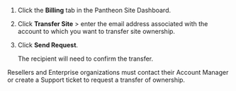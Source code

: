 1. Click the **Billing** tab in the Pantheon Site Dashboard.

1. Click **Transfer Site** > enter the email address associated with the account to which you want to transfer site ownership.

1. Click **Send Request**. 

    The recipient will need to confirm the transfer.

Resellers and Enterprise organizations must contact their Account Manager or create a Support ticket to request a transfer of ownership.
